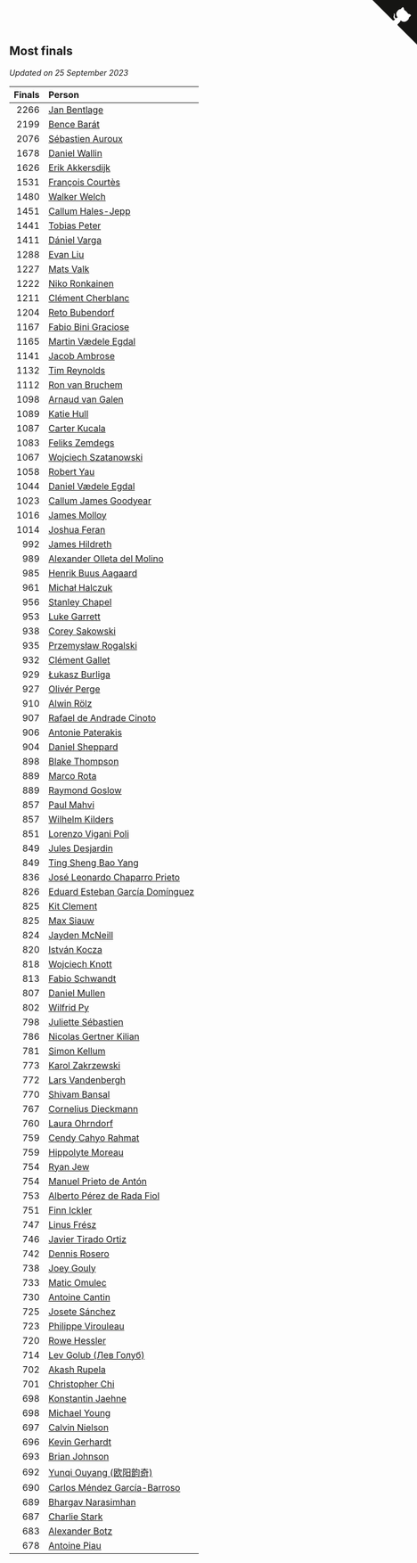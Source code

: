 ## Most finals

*Updated on 25 September 2023*

| Finals | Person |
| ---: | :--- |
| 2266 | [Jan Bentlage](https://www.worldcubeassociation.org/persons/2010BENT01) |
| 2199 | [Bence Barát](https://www.worldcubeassociation.org/persons/2008BARA01) |
| 2076 | [Sébastien Auroux](https://www.worldcubeassociation.org/persons/2008AURO01) |
| 1678 | [Daniel Wallin](https://www.worldcubeassociation.org/persons/2013WALL03) |
| 1626 | [Erik Akkersdijk](https://www.worldcubeassociation.org/persons/2005AKKE01) |
| 1531 | [François Courtès](https://www.worldcubeassociation.org/persons/2008COUR01) |
| 1480 | [Walker Welch](https://www.worldcubeassociation.org/persons/2011WELC01) |
| 1451 | [Callum Hales-Jepp](https://www.worldcubeassociation.org/persons/2012HALE01) |
| 1441 | [Tobias Peter](https://www.worldcubeassociation.org/persons/2014PETE03) |
| 1411 | [Dániel Varga](https://www.worldcubeassociation.org/persons/2008VARG01) |
| 1288 | [Evan Liu](https://www.worldcubeassociation.org/persons/2009LIUE01) |
| 1227 | [Mats Valk](https://www.worldcubeassociation.org/persons/2007VALK01) |
| 1222 | [Niko Ronkainen](https://www.worldcubeassociation.org/persons/2010RONK01) |
| 1211 | [Clément Cherblanc](https://www.worldcubeassociation.org/persons/2014CHER05) |
| 1204 | [Reto Bubendorf](https://www.worldcubeassociation.org/persons/2012BUBE01) |
| 1167 | [Fabio Bini Graciose](https://www.worldcubeassociation.org/persons/2010GRAC02) |
| 1165 | [Martin Vædele Egdal](https://www.worldcubeassociation.org/persons/2013EGDA02) |
| 1141 | [Jacob Ambrose](https://www.worldcubeassociation.org/persons/2010AMBR01) |
| 1132 | [Tim Reynolds](https://www.worldcubeassociation.org/persons/2005REYN01) |
| 1112 | [Ron van Bruchem](https://www.worldcubeassociation.org/persons/2003BRUC01) |
| 1098 | [Arnaud van Galen](https://www.worldcubeassociation.org/persons/2006GALE01) |
| 1089 | [Katie Hull](https://www.worldcubeassociation.org/persons/2010HULL01) |
| 1087 | [Carter Kucala](https://www.worldcubeassociation.org/persons/2015KUCA01) |
| 1083 | [Feliks Zemdegs](https://www.worldcubeassociation.org/persons/2009ZEMD01) |
| 1067 | [Wojciech Szatanowski](https://www.worldcubeassociation.org/persons/2011SZAT01) |
| 1058 | [Robert Yau](https://www.worldcubeassociation.org/persons/2009YAUR01) |
| 1044 | [Daniel Vædele Egdal](https://www.worldcubeassociation.org/persons/2013EGDA01) |
| 1023 | [Callum James Goodyear](https://www.worldcubeassociation.org/persons/2012GOOD02) |
| 1016 | [James Molloy](https://www.worldcubeassociation.org/persons/2011MOLL01) |
| 1014 | [Joshua Feran](https://www.worldcubeassociation.org/persons/2011FERA01) |
| 992 | [James Hildreth](https://www.worldcubeassociation.org/persons/2009HILD01) |
| 989 | [Alexander Olleta del Molino](https://www.worldcubeassociation.org/persons/2008OLLE01) |
| 985 | [Henrik Buus Aagaard](https://www.worldcubeassociation.org/persons/2006BUUS01) |
| 961 | [Michał Halczuk](https://www.worldcubeassociation.org/persons/2006HALC01) |
| 956 | [Stanley Chapel](https://www.worldcubeassociation.org/persons/2016CHAP04) |
| 953 | [Luke Garrett](https://www.worldcubeassociation.org/persons/2017GARR05) |
| 938 | [Corey Sakowski](https://www.worldcubeassociation.org/persons/2011SAKO01) |
| 935 | [Przemysław Rogalski](https://www.worldcubeassociation.org/persons/2013ROGA02) |
| 932 | [Clément Gallet](https://www.worldcubeassociation.org/persons/2004GALL02) |
| 929 | [Łukasz Burliga](https://www.worldcubeassociation.org/persons/2013BURL01) |
| 927 | [Olivér Perge](https://www.worldcubeassociation.org/persons/2007PERG01) |
| 910 | [Alwin Rölz](https://www.worldcubeassociation.org/persons/2016ROLZ01) |
| 907 | [Rafael de Andrade Cinoto](https://www.worldcubeassociation.org/persons/2007CINO01) |
| 906 | [Antonie Paterakis](https://www.worldcubeassociation.org/persons/2012PATE01) |
| 904 | [Daniel Sheppard](https://www.worldcubeassociation.org/persons/2009SHEP01) |
| 898 | [Blake Thompson](https://www.worldcubeassociation.org/persons/2010THOM03) |
| 889 | [Marco Rota](https://www.worldcubeassociation.org/persons/2009ROTA01) |
| 889 | [Raymond Goslow](https://www.worldcubeassociation.org/persons/2014GOSL01) |
| 857 | [Paul Mahvi](https://www.worldcubeassociation.org/persons/2012MAHV01) |
| 857 | [Wilhelm Kilders](https://www.worldcubeassociation.org/persons/2010KILD02) |
| 851 | [Lorenzo Vigani Poli](https://www.worldcubeassociation.org/persons/2007POLI01) |
| 849 | [Jules Desjardin](https://www.worldcubeassociation.org/persons/2010DESJ01) |
| 849 | [Ting Sheng Bao Yang](https://www.worldcubeassociation.org/persons/2008BAOY01) |
| 836 | [José Leonardo Chaparro Prieto](https://www.worldcubeassociation.org/persons/2011CHAP01) |
| 826 | [Eduard Esteban García Domínguez](https://www.worldcubeassociation.org/persons/2011EDUA01) |
| 825 | [Kit Clement](https://www.worldcubeassociation.org/persons/2008CLEM01) |
| 825 | [Max Siauw](https://www.worldcubeassociation.org/persons/2017SIAU02) |
| 824 | [Jayden McNeill](https://www.worldcubeassociation.org/persons/2012MCNE01) |
| 820 | [István Kocza](https://www.worldcubeassociation.org/persons/2005KOCZ01) |
| 818 | [Wojciech Knott](https://www.worldcubeassociation.org/persons/2011KNOT01) |
| 813 | [Fabio Schwandt](https://www.worldcubeassociation.org/persons/2014SCHW02) |
| 807 | [Daniel Mullen](https://www.worldcubeassociation.org/persons/2016MULL04) |
| 802 | [Wilfrid Py](https://www.worldcubeassociation.org/persons/2016PYWI01) |
| 798 | [Juliette Sébastien](https://www.worldcubeassociation.org/persons/2014SEBA01) |
| 786 | [Nicolas Gertner Kilian](https://www.worldcubeassociation.org/persons/2013GERT01) |
| 781 | [Simon Kellum](https://www.worldcubeassociation.org/persons/2016KELL12) |
| 773 | [Karol Zakrzewski](https://www.worldcubeassociation.org/persons/2014ZAKR01) |
| 772 | [Lars Vandenbergh](https://www.worldcubeassociation.org/persons/2003VAND01) |
| 770 | [Shivam Bansal](https://www.worldcubeassociation.org/persons/2011BANS02) |
| 767 | [Cornelius Dieckmann](https://www.worldcubeassociation.org/persons/2009DIEC01) |
| 760 | [Laura Ohrndorf](https://www.worldcubeassociation.org/persons/2009OHRN01) |
| 759 | [Cendy Cahyo Rahmat](https://www.worldcubeassociation.org/persons/2010RAHM02) |
| 759 | [Hippolyte Moreau](https://www.worldcubeassociation.org/persons/2008MORE02) |
| 754 | [Ryan Jew](https://www.worldcubeassociation.org/persons/2008JEWR01) |
| 754 | [Manuel Prieto de Antón](https://www.worldcubeassociation.org/persons/2015ANTO04) |
| 753 | [Alberto Pérez de Rada Fiol](https://www.worldcubeassociation.org/persons/2011FIOL01) |
| 751 | [Finn Ickler](https://www.worldcubeassociation.org/persons/2012ICKL01) |
| 747 | [Linus Frész](https://www.worldcubeassociation.org/persons/2011FRES01) |
| 746 | [Javier Tirado Ortiz](https://www.worldcubeassociation.org/persons/2009TIRA01) |
| 742 | [Dennis Rosero](https://www.worldcubeassociation.org/persons/2010ROSE03) |
| 738 | [Joey Gouly](https://www.worldcubeassociation.org/persons/2007GOUL01) |
| 733 | [Matic Omulec](https://www.worldcubeassociation.org/persons/2010OMUL02) |
| 730 | [Antoine Cantin](https://www.worldcubeassociation.org/persons/2010CANT02) |
| 725 | [Josete Sánchez](https://www.worldcubeassociation.org/persons/2015SANC18) |
| 723 | [Philippe Virouleau](https://www.worldcubeassociation.org/persons/2008VIRO01) |
| 720 | [Rowe Hessler](https://www.worldcubeassociation.org/persons/2007HESS01) |
| 714 | [Lev Golub (Лев Голуб)](https://www.worldcubeassociation.org/persons/2014HOLU01) |
| 702 | [Akash Rupela](https://www.worldcubeassociation.org/persons/2012RUPE01) |
| 701 | [Christopher Chi](https://www.worldcubeassociation.org/persons/2014CHIC01) |
| 698 | [Konstantin Jaehne](https://www.worldcubeassociation.org/persons/2015JAEH01) |
| 698 | [Michael Young](https://www.worldcubeassociation.org/persons/2008YOUN02) |
| 697 | [Calvin Nielson](https://www.worldcubeassociation.org/persons/2014NIEL03) |
| 696 | [Kevin Gerhardt](https://www.worldcubeassociation.org/persons/2013GERH01) |
| 693 | [Brian Johnson](https://www.worldcubeassociation.org/persons/2013JOHN10) |
| 692 | [Yunqi Ouyang (欧阳韵奇)](https://www.worldcubeassociation.org/persons/2007YUNQ01) |
| 690 | [Carlos Méndez García-Barroso](https://www.worldcubeassociation.org/persons/2010GARC02) |
| 689 | [Bhargav Narasimhan](https://www.worldcubeassociation.org/persons/2011NARA02) |
| 687 | [Charlie Stark](https://www.worldcubeassociation.org/persons/2014STAR05) |
| 683 | [Alexander Botz](https://www.worldcubeassociation.org/persons/2013BOTZ01) |
| 678 | [Antoine Piau](https://www.worldcubeassociation.org/persons/2008PIAU01) |


<a href="https://github.com/jonatanklosko/wca_statistics" class="github-corner" aria-label="View source on Github"><svg width="80" height="80" viewBox="0 0 250 250" style="fill:#151513; color:#fff; position: absolute; top: 0; border: 0; right: 0;" aria-hidden="true"><path d="M0,0 L115,115 L130,115 L142,142 L250,250 L250,0 Z"></path><path d="M128.3,109.0 C113.8,99.7 119.0,89.6 119.0,89.6 C122.0,82.7 120.5,78.6 120.5,78.6 C119.2,72.0 123.4,76.3 123.4,76.3 C127.3,80.9 125.5,87.3 125.5,87.3 C122.9,97.6 130.6,101.9 134.4,103.2" fill="currentColor" style="transform-origin: 130px 106px;" class="octo-arm"></path><path d="M115.0,115.0 C114.9,115.1 118.7,116.5 119.8,115.4 L133.7,101.6 C136.9,99.2 139.9,98.4 142.2,98.6 C133.8,88.0 127.5,74.4 143.8,58.0 C148.5,53.4 154.0,51.2 159.7,51.0 C160.3,49.4 163.2,43.6 171.4,40.1 C171.4,40.1 176.1,42.5 178.8,56.2 C183.1,58.6 187.2,61.8 190.9,65.4 C194.5,69.0 197.7,73.2 200.1,77.6 C213.8,80.2 216.3,84.9 216.3,84.9 C212.7,93.1 206.9,96.0 205.4,96.6 C205.1,102.4 203.0,107.8 198.3,112.5 C181.9,128.9 168.3,122.5 157.7,114.1 C157.9,116.9 156.7,120.9 152.7,124.9 L141.0,136.5 C139.8,137.7 141.6,141.9 141.8,141.8 Z" fill="currentColor" class="octo-body"></path></svg></a><style>.github-corner:hover .octo-arm{animation:octocat-wave 560ms ease-in-out}@keyframes octocat-wave{0%,100%{transform:rotate(0)}20%,60%{transform:rotate(-25deg)}40%,80%{transform:rotate(10deg)}}@media (max-width:500px){.github-corner:hover .octo-arm{animation:none}.github-corner .octo-arm{animation:octocat-wave 560ms ease-in-out}}</style>
